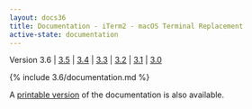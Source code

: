 ```yaml
---
layout: docs36
title: Documentation - iTerm2 - macOS Terminal Replacement
active-state: documentation
---
```

<div class="version-selector">
Version 3.6 | <a href="/3.5/documentation.html">3.5</a> | <a href="/3.4/documentation.html">3.4</a> | <a href="/3.3/documentation.html">3.3</a> | <a href="/3.2/documentation.html">3.2</a> | <a href="/3.1/documentation.html">3.1</a> | <a href="/3.0/documentation.html">3.0</a>
</div>

{% include 3.6/documentation.md %}

A <a href="documentation-one-page.html">printable version</a> of the documentation is also available.
